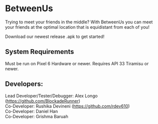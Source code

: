 # BetweenUs
Trying to meet your friends in the middle? With BetweenUs you can meet your friends at the optimal location that is equidistant from each of you! 

Download our newest release .apk to get started!

## System Requirements
Must be run on Pixel 6 Hardware or newer.
Requires API 33 Tiramisu or newer. 

## Developers:
Lead Developer/Tester/Debugger: Alex Longo (https://github.com/BlockadeRunner)  
Co-Developer: Rushika Devineni (https://github.com/rdev610)  
Co-Developer: Daniel Han  
Co-Developer: Grishma Baruah  
